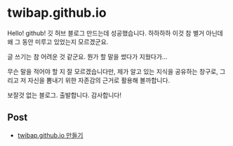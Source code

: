 # twibap.github.io
Hello! github! 
깃 허브 블로그 만드는데 성공했습니다. 하하하하
이것 참 별거 아닌데 왜 그 동안 미루고 있었는지 모르겠군요.

글 쓰기는 참 어려운 것 같군요. 뭔가 할 말을 썼다가 지웠다가...

무슨 말을 적어야 할 지 잘 모르겠습니다만, 제가 알고 있는 지식을 공유하는 창구로, 그리고 저 자신을 뽐내기 위한 자존감의 근거로 활용해 볼까합니다.

보잘것 없는 블로그.
출발합니다.
감사합니다!

## Post
- [twibap.github.io 만들기](/docs/create_github_blog.md)
